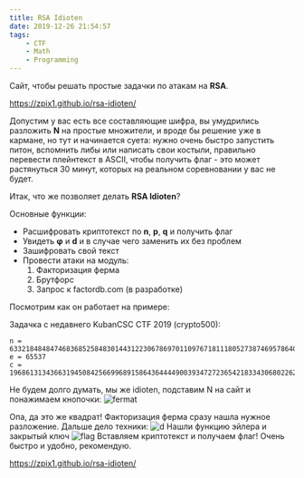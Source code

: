```yaml
---
title: RSA Idioten
date: 2019-12-26 21:54:57
tags: 
    - CTF
    - Math
    - Programming
---
```


Сайт, чтобы решать простые задачки по атакам на **RSA**. 
<!-- more --> 
https://zpix1.github.io/rsa-idioten/

Допустим у вас есть все составляющие шифра, вы умудрились разложить  **N** на простые множители, и вроде бы решение уже в кармане, но тут и начинается суета: нужно очень быстро запустить питон, вспомнить либы или написать свои костыли, правильно перевести плейнтекст в ASCII, чтобы получить флаг - это может растянуться 30 минут, которых на реальном соревновании у вас  не будет.

Итак, что же позволяет делать **RSA Idioten**?

Основные функции:

* Расшифровать криптотекст по **n**, **p**, **q** и получить флаг
* Увидеть **&phi;** и **d** и в случае чего заменить их без проблем
* Зашифровать свой текст
* Провести атаки на модуль:
     1. Факторизация ферма
     2. Брутфорс
     3. Запрос к factordb.com (в разработке)

Посмотрим как он работает на примере:

Задачка с недавнего KubanCSC CTF 2019 (crypto500): 
```NN
n = 633218484847468368525848301443122306786970110976718111805273874695786406863674759414074655209372506662667267208258185661226506428878056806546282568747105193734939031530813064575924532743694757739704330167664865505156148938567160679003150091858433397041289157128561024140039009
e = 65537
c = 196861313436631945084256699689158643644449003934727236542183343068022623494397258019325423764867902560172776979655372294633294297958994673135262727582114494314072891721910285311725828366707897149422512258310528909945193111695037095582882667208418890039051046563981775959997591
```


Не будем долго думать, мы же idioten, подставим N на сайт и понажимаем кнопочки:
![fermat](https://i.imgur.com/b2GzkiQ.png)

Опа, да это же квадрат! Факторизация ферма сразу нашла нужное разложение. Дальше дело техники:
![d](https://imgur.com/cgiOcH6.png)
Нашли функцию эйлера и закрытый ключ
![flag](https://imgur.com/prCjpZB.png)
Вставляем криптотекст и получаем флаг! Очень быстро и удобно, рекомендую.



https://zpix1.github.io/rsa-idioten/